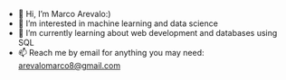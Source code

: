- 👋 Hi, I’m Marco Arevalo:)
- 👀 I’m interested in machine learning and data science
- 🌱 I’m currently learning about web development and databases using SQL
- 📫 Reach me by email for anything you may need: arevalomarco8@gmail.com

<!---
arevalomarco54/arevalomarco54 is a ✨ special ✨ repository because its `README.md` (this file) appears on your GitHub profile.
You can click the Preview link to take a look at your changes.
--->
